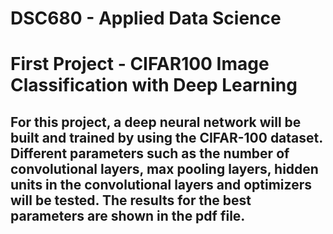 # DSC680 - Applied Data Science
# First Project - CIFAR100 Image Classification with Deep Learning

## For this project, a deep neural network will be built and trained by using the CIFAR-100 dataset. Different parameters such as the number of convolutional layers, max pooling layers, hidden units in the convolutional layers and optimizers will be tested. The results for the best parameters are shown in the pdf file.


